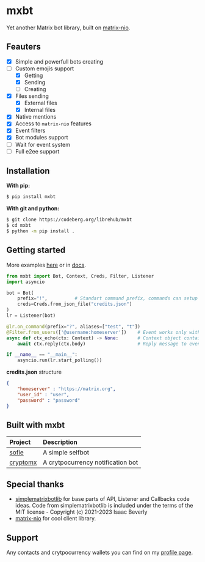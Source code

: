 # mxbt 

Yet another Matrix bot library, built on [matrix-nio](https://github.com/matrix-nio/matrix-nio).

## Feauters

- [x] Simple and powerfull bots creating
- [ ] Custom emojis support
    - [x] Getting
    - [x] Sending
    - [ ] Creating
- [x] Files sending
    - [x] External files
    - [x] Internal files
- [x] Native mentions
- [x] Access to `matrix-nio` features
- [x] Event filters
- [x] Bot modules support
- [ ] Wait for event system
- [ ] Full e2ee support

## Installation

**With pip:**

```sh
$ pip install mxbt
```

**With git and python:**

```sh
$ git clone https://codeberg.org/librehub/mxbt
$ cd mxbt
$ python -m pip install . 
```

## Getting started

More examples [here](examples/) or in [docs](https://librehub.codeberg.page/mxbt/).

```python
from mxbt import Bot, Context, Creds, Filter, Listener
import asyncio

bot = Bot(
    prefix="!",          # Standart command prefix, commands can setup it own prefix
    creds=Creds.from_json_file("credits.json")
)
lr = Listener(bot)

@lr.on_command(prefix="?", aliases=["test", "t"])
@Filter.from_users(['@username:homeserver'])    # Event works only with this senders
async def ctx_echo(ctx: Context) -> None:       # Context object contains main info about event
    await ctx.reply(ctx.body)                   # Reply message to event room

if __name__ == "__main__":
    asyncio.run(lr.start_polling())
```

**credits.json** structure
```json
{
    "homeserver" : "https://matrix.org",
    "user_id" : "user",
    "password" : "password"
}
```

## Built with mxbt

| Project                                               | Description                       |
| :---                                                  | :---                              |
| [sofie](https://codeberg.org/librehub/sofie)          | A simple selfbot                  |
| [cryptomx](https://codeberg.org/librehub/cryptomx)    | A crytpocurrency notification bot | 

## Special thanks

* [simplematrixbotlib](https://codeberg.org/imbev/simplematrixbotlib) for base parts of API, Listener and Callbacks code ideas. 
Code from simplematrixbotlib is included under the terms of the MIT license - Copyright (c) 2021-2023 Isaac Beverly
* [matrix-nio](https://github.com/poljar/matrix-nio) for cool client library.

## Support

Any contacts and crytpocurrency wallets you can find on my [profile page](https://warlock.codeberg.page).


